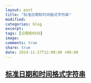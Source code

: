 ```yaml
---
layout: post
title: "标准日期和时间格式字符串"
modified:
categories: blog
excerpt:
tags: [日期和时间]
image:
comments: true
share: true
date: 2014-11-27T12:00:00 +08:00
---
```



## <a href="http://msdn.microsoft.com/zh-cn/library/az4se3k1.aspx">标准日期和时间格式字符串</a>

